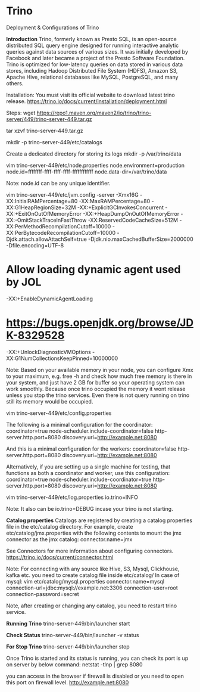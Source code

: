 # Trino
Deployment &amp; Configurations of Trino

**Introduction**
Trino, formerly known as Presto SQL, is an open-source distributed SQL query engine designed for running interactive analytic queries against data sources of various sizes. It was initially developed by Facebook and later became a project of the Presto Software Foundation. Trino is optimized for low-latency queries on data stored in various data stores, including Hadoop Distributed File System (HDFS), Amazon S3, Apache Hive, relational databases like MySQL, PostgreSQL, and many others.

Installation:
You must visit its official website to download latest trino release.
https://trino.io/docs/current/installation/deployment.html

Steps:
wget https://repo1.maven.org/maven2/io/trino/trino-server/449/trino-server-449.tar.gz

tar xzvf trino-server-449.tar.gz

mkdir -p trino-server-449/etc/catalogs

Create a dedicated directory for storing its logs
mkdir -p /var/trino/data

vim trino-server-449/etc/node.properties
node.environment=production
node.id=ffffffff-ffff-ffff-ffff-ffffffffffff
node.data-dir=/var/trino/data

Note: node.id can be any unique identifier.

vim trino-server-449/etc/jvm.config
-server
-Xmx16G
-XX:InitialRAMPercentage=80
-XX:MaxRAMPercentage=80
-XX:G1HeapRegionSize=32M
-XX:+ExplicitGCInvokesConcurrent
-XX:+ExitOnOutOfMemoryError
-XX:+HeapDumpOnOutOfMemoryError
-XX:-OmitStackTraceInFastThrow
-XX:ReservedCodeCacheSize=512M
-XX:PerMethodRecompilationCutoff=10000
-XX:PerBytecodeRecompilationCutoff=10000
-Djdk.attach.allowAttachSelf=true
-Djdk.nio.maxCachedBufferSize=2000000
-Dfile.encoding=UTF-8
# Allow loading dynamic agent used by JOL
-XX:+EnableDynamicAgentLoading
# https://bugs.openjdk.org/browse/JDK-8329528
-XX:+UnlockDiagnosticVMOptions
-XX:G1NumCollectionsKeepPinned=10000000

Note: Based on your available memory in your node, you can configure Xmx to your maximum, e.g. free -h and check how much free memory is there in your system, and just have 2 GB for buffer so your operating system can work smoothly. Because once trino occupied the memory it wont release unless you stop the trino services. Even there is not query running on trino still its memory would be occupied.

vim trino-server-449/etc/config.properties

The following is a minimal configuration for the coordinator:
coordinator=true
node-scheduler.include-coordinator=false
http-server.http.port=8080
discovery.uri=http://example.net:8080

And this is a minimal configuration for the workers:
coordinator=false
http-server.http.port=8080
discovery.uri=http://example.net:8080

Alternatively, if you are setting up a single machine for testing, that functions as both a coordinator and worker, use this configuration:
coordinator=true
node-scheduler.include-coordinator=true
http-server.http.port=8080
discovery.uri=http://example.net:8080

vim trino-server-449/etc/log.properties
io.trino=INFO

Note: It also can be io.trino=DEBUG incase your trino is not starting.

**Catalog properties**
Catalogs are registered by creating a catalog properties file in the etc/catalog directory. For example, create etc/catalog/jmx.properties with the following contents to mount the jmx connector as the jmx catalog:
connector.name=jmx

See Connectors for more information about configuring connectors.
https://trino.io/docs/current/connector.html

Note: For connecting with any source like Hive, S3, Mysql, Clickhouse, kafka etc. you need to create catalog file inside etc/catalog/
In case of mysql:
vim etc/catalog/mysql.properties
connector.name=mysql
connection-url=jdbc:mysql://example.net:3306
connection-user=root
connection-password=secret

Note, after creating or changing any catalog, you need to restart trino service.

**Running Trino**
trino-server-449/bin/launcher start

**Check Status**
trino-server-449/bin/launcher -v status

**For Stop Trino**
trino-server-449/bin/launcher stop

Once Trino is started and its status is running, you can check its port is up on server by below command:
netstat -tlnp | grep 8080

you can access in the browser if firewall is disabled or you need to open this port on firewall level.
http://example.net:8080

